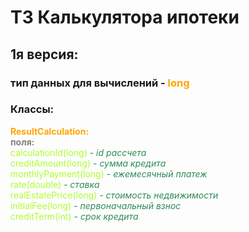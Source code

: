 # ТЗ Калькулятора ипотеки

## 1я версия:

### тип данных для вычислений - <span style="color: orange"> long </span>
### Классы:
<span style="color: orange"> <b>ResultCalculation:</b></span> <br>
<span style="color: grey"><b>поля: </b></span><br> 
<span style="color: GreenYellow">calculationId(long) </span>
<span style="color: SeaGreen"><i>- id рассчета</i><br></span>
<span style="color: GreenYellow">creditAmount(long) </span>
<span style="color: SeaGreen"><i>- сумма кредита</i><br></span>
<span style="color: GreenYellow">monthlyPayment(long) </span>
<span style="color: SeaGreen"><i>- ежемесячный платеж</i><br></span>
<span style="color: GreenYellow">rate(double) </span>
<span style="color: SeaGreen"><i>- ставка</i><br></span>
<span style="color: GreenYellow">realEstatePrice(long) </span>
<span style="color: SeaGreen"><i>- стоимость недвижимости</i><br></span>
<span style="color: GreenYellow">initialFee(long) </span>
<span style="color: SeaGreen"><i>- первоначальный взнос</i><br></span>
<span style="color: GreenYellow">creditTerm(int) </span>
<span style="color: SeaGreen"><i>- срок кредита</i><br></span>
